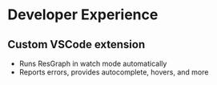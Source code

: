 # Developer Experience

## Custom VSCode extension

- Runs ResGraph in watch mode automatically
- Reports errors, provides autocomplete, hovers, and more
